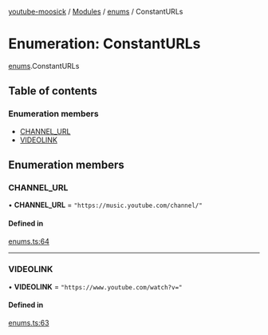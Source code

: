 [youtube-moosick](../README.md) / [Modules](../modules.md) / [enums](../modules/enums.md) / ConstantURLs

# Enumeration: ConstantURLs

[enums](../modules/enums.md).ConstantURLs

## Table of contents

### Enumeration members

- [CHANNEL\_URL](enums.ConstantURLs.md#channel_url)
- [VIDEOLINK](enums.ConstantURLs.md#videolink)

## Enumeration members

### CHANNEL\_URL

• **CHANNEL\_URL** = `"https://music.youtube.com/channel/"`

#### Defined in

[enums.ts:64](https://github.com/EvasiveXkiller/youtube-moosick/blob/7a28efb/src/enums.ts#L64)

___

### VIDEOLINK

• **VIDEOLINK** = `"https://www.youtube.com/watch?v="`

#### Defined in

[enums.ts:63](https://github.com/EvasiveXkiller/youtube-moosick/blob/7a28efb/src/enums.ts#L63)

